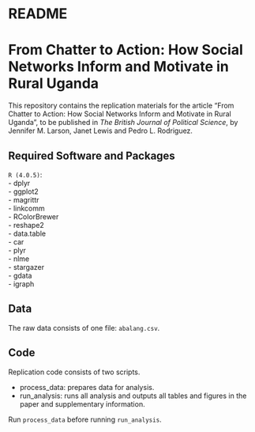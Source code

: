 README
================

# From Chatter to Action: How Social Networks Inform and Motivate in Rural Uganda

This repository contains the replication materials for the article “From
Chatter to Action: How Social Networks Inform and Motivate in Rural
Uganda”, to be published in *The British Journal of Political Science*,
by Jennifer M. Larson, Janet Lewis and Pedro L. Rodriguez.

## Required Software and Packages

`R (4.0.5)`:  
\- dplyr  
\- ggplot2  
\- magrittr  
\- linkcomm  
\- RColorBrewer  
\- reshape2  
\- data.table  
\- car  
\- plyr  
\- nlme  
\- stargazer  
\- gdata  
\- igraph  

## Data

The raw data consists of one file: `abalang.csv`.

## Code

Replication code consists of two scripts.

  - process\_data: prepares data for analysis.
  - run\_analysis: runs all analysis and outputs all tables and figures
    in the paper and supplementary information.

Run `process_data` before running `run_analysis`.
